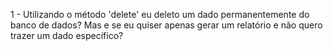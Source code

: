 1 - Utilizando o método 'delete' eu deleto um dado permanentemente do banco de dados? Mas e se eu quiser apenas gerar um relatório e não quero trazer um dado específico?